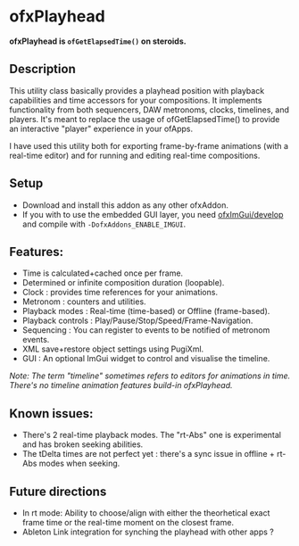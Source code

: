 # ofxPlayhead

**ofxPlayhead is `ofGetElapsedTime()` on steroids.**

## Description

This utility class basically provides a playhead position with playback capabilities and time accessors for your compositions.
It implements functionality from both sequencers, DAW metronoms, clocks, timelines, and players.
It's meant to replace the usage of ofGetElapsedTime() to provide an interactive "player" experience in your ofApps.

I have used this utility both for exporting frame-by-frame animations (with a real-time editor) and for running and editing real-time compositions.


## Setup

- Download and install this addon as any other ofxAddon.
- If you with to use the embedded GUI layer, you need [ofxImGui/develop](https://github.com/jvcleave/ofxImGui/tree/develop) and compile with `-DofxAddons_ENABLE_IMGUI`.


## Features:

- Time is calculated+cached once per frame.
- Determined or infinite composition duration (loopable).
- Clock : provides time references for your animations.
- Metronom : counters and utilities.
- Playback modes : Real-time (time-based) or Offline (frame-based).
- Playback controls : Play/Pause/Stop/Speed/Frame-Navigation.
- Sequencing : You can register to events to be notified of metronom events.
- XML save+restore object settings using PugiXml.
- GUI : An optional ImGui widget to control and visualise the timeline.

_Note: The term "timeline" sometimes refers to editors for animations in time. There's no timeline animation features build-in ofxPlayhead._

## Known issues:
- There's 2 real-time playback modes. The "rt-Abs" one is experimental and has broken seeking abilities.
- The tDelta times are not perfect yet : there's a sync issue in offline + rt-Abs modes when seeking.

## Future directions
- In rt mode: Ability to choose/align with either the theorhetical exact frame time or the real-time moment on the closest frame.
- Ableton Link integration for synching the playhead with other apps ?